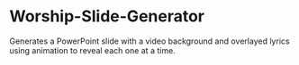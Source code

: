 # Worship-Slide-Generator
Generates a PowerPoint slide with a video background and overlayed lyrics using animation to reveal each one at a time.
